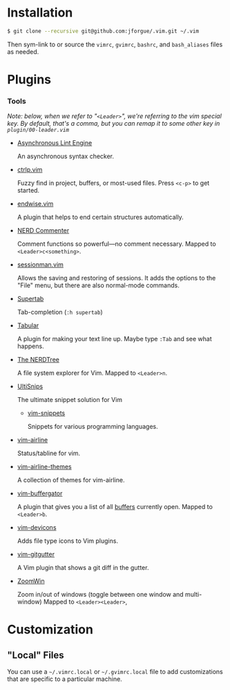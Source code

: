 # Installation
```bash
$ git clone --recursive git@github.com:jforgue/.vim.git ~/.vim
```
Then sym-link to or source the `vimrc`, `gvimrc`, `bashrc`, and `bash_aliases` files as needed.

# Plugins
### Tools
*Note: below, when we refer to "`<Leader>`", we're referring to the vim
special key.  By default, that's a comma, but you can remap it to
some other key in `plugin/00-leader.vim`*
*   [Asynchronous Lint Engine](https://github.com/dense-analysis/ale)

    An asynchronous syntax checker.
    
*   [ctrlp.vim](https://github.com/ctrlpvim/ctrlp.vim)

    Fuzzy find in project, buffers, or most-used files.
    Press `<c-p>` to get started.
    
*   [endwise.vim](https://github.com/tpope/vim-endwise/tree/f67d022169bd04d3c000f47b1c03bfcbc4209470)

    A plugin that helps to end certain structures automatically.
 

*   [NERD Commenter](https://github.com/preservim/nerdcommenter)

    Comment functions so powerful—no comment necessary.
    Mapped to `<Leader>c<something>`.
    
*   [sessionman.vim](https://github.com/vim-scripts/sessionman.vim)

    Allows the saving and restoring of sessions.  It adds the options to
    the "File" menu, but there are also normal-mode commands.
    
*   [Supertab](https://github.com/ervandew/supertab)

    Tab-completion (`:h supertab`)    
    
*   [Tabular](https://github.com/godlygeek/tabular)

    A plugin for making your text line up.  Maybe type `:Tab` and see
    what happens.

*   [The NERDTree](https://github.com/scrooloose/nerdtree)

    A file system explorer for Vim.
    Mapped to `<Leader>n`.

*   [UltiSnips](https://github.com/SirVer/ultisnips)
    
    The ultimate snippet solution for Vim
    
    *   [vim-snippets](https://github.com/honza/vim-snippets)
        
        Snippets for various programming languages.
        
*   [vim-airline](https://github.com/vim-airline/vim-airline/tree/448aa43ec4bb49dfb3f75c3e52aad41eec9ee2ce)
    
    Status/tabline for vim.
    
*   [vim-airline-themes](https://github.com/vim-airline/vim-airline-themes/tree/3bfe1d00d48f7c35b7c0dd7af86229c9e63e14a9)
    
    A collection of themes for vim-airline.
    
*   [vim-buffergator](https://github.com/jeetsukumaran/vim-buffergator)

    A plugin that gives you a list of all [buffers](http://vim.wikia.com/wiki/Vim_buffer_FAQ) currently open.
    Mapped to `<Leader>b`.    

*   [vim-devicons](https://github.com/ryanoasis/vim-devicons)
    
    Adds file type icons to Vim plugins.
    
*   [vim-gitgutter](https://github.com/airblade/vim-gitgutter/tree/3ce2a4be25429e8f1e8f699601ec5f1c8879c574)

    A Vim plugin that shows a git diff in the gutter.    

*   [ZoomWin](http://www.vim.org/scripts/script.php?script_id=508)
    
    Zoom in/out of windows (toggle between one window and multi-window)
    Mapped to `<Leader><Leader>`, 

Customization
=============
"Local" Files
----------------------
You can use a `~/.vimrc.local` or `~/.gvimrc.local` file to add customizations
that are specific to a particular machine.
